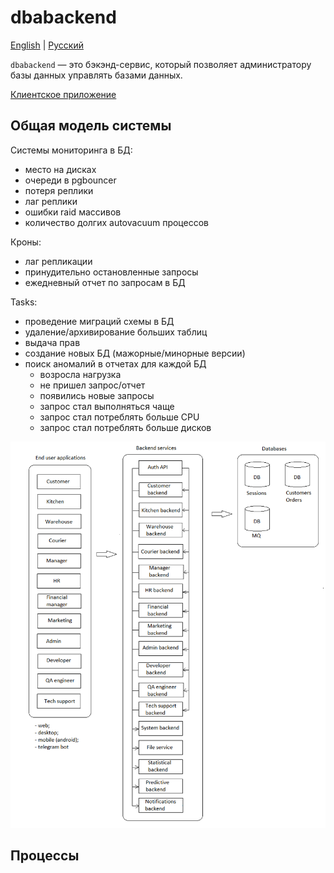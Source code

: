 # dbabackend

[English](dbabackend.md) | [Русский](dbabackend.ru.md)

`dbabackend` — это бэкэнд-сервис, который позволяет администратору базы данных управлять базами данных.

[Клиентское приложение](../frontend/dbaclient.ru.md)

## Общая модель системы 

Системы мониторинга в БД: 
- место на дисках
- очереди в pgbouncer
- потеря реплики
- лаг реплики
- ошибки raid массивов
- количество долгих autovacuum процессов

Кроны: 
- лаг репликации
- принудительно остановленные запросы
- ежедневный отчет по запросам в БД

Tasks: 
- проведение миграций схемы в БД
- удаление/архивирование больших таблиц
- выдача прав
- создание новых БД (мажорные/минорные версии)
- поиск аномалий в отчетах для каждой БД
    - возросла нагрузка
    - не пришел запрос/отчет
    - появились новые запросы
    - запрос стал выполняться чаще
    - запрос стал потреблять больше CPU
    - запрос стал потреблять больше дисков

![system_overall](../img/system_overall.png)

## Процессы 
